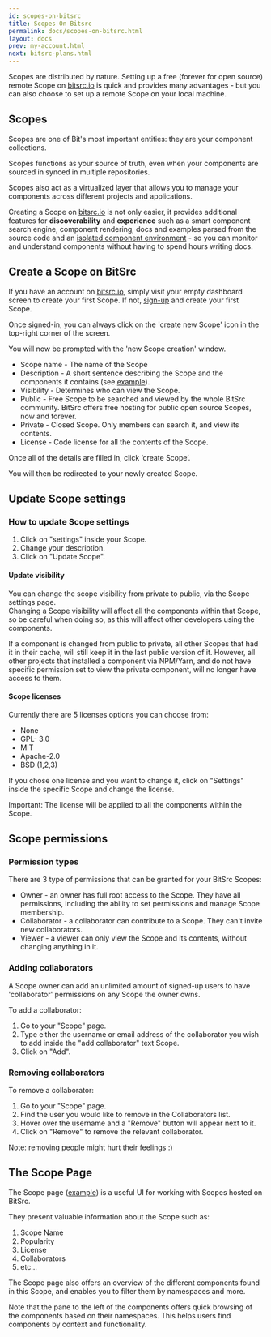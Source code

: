 ```yaml
---
id: scopes-on-bitsrc
title: Scopes On Bitsrc
permalink: docs/scopes-on-bitsrc.html
layout: docs
prev: my-account.html
next: bitsrc-plans.html
---
```


Scopes are distributed by nature. Setting up a free (forever for open source) remote Scope on [bitsrc.io](bitsrc.io) is quick and provides many advantages - but you can also choose to set up a remote Scope on your local machine.

## Scopes

Scopes are one of Bit's most important entities: they are your component collections.

Scopes functions as your source of truth, even when your components are sourced in synced in multiple repositories.

Scopes also act as a virtualized layer that allows you to manage your components across different projects and applications.

Creating a Scope on [bitsrc.io](bitsrc.io) is not only easier, it provides additional features for **discoverability** and **experience** such as a smart component search engine, component rendering, docs and examples parsed from the source code and an [isolated component environment](/docs/ext-concepts.html#what-is-an-isolated-component-environment) - so you can monitor and understand components without having to spend hours writing docs.

## Create a Scope on BitSrc

If you have an account on [bitsrc.io](bitsrc.io), simply visit your empty dashboard screen to create your first Scope. If not, [sign-up](https://bitsrc.io/signup) and create your first Scope.

Once signed-in, you can always click on the 'create new Scope' icon in the top-right corner of the screen.

You will now be prompted with the 'new Scope creation' window.

* Scope name - The name of the Scope
* Description - A short sentence describing the Scope and the components it contains (see [example](https://bitsrc.io/bit/utils#array)).
* Visibility - Determines who can view the Scope.
* Public - Free Scope to be searched and viewed by the whole BitSrc community. BitSrc offers free hosting for public open source Scopes, now and forever.
* Private - Closed Scope. Only members can search it, and view its contents.
* License - Code license for all the contents of the Scope.

Once all of the details are filled in, click ‘create Scope’.

You will then be redirected to your newly created Scope.

## Update Scope settings

### How to update Scope settings

1. Click on "settings" inside your Scope.
2. Change your description.
3. Click on "Update Scope".

#### Update visibility

You can change the scope visibility from private to public, via the Scope settings page.  
Changing a Scope visibility will affect all the components within that Scope, so be careful when doing so, as this will affect other developers using the components.

If a component is changed from public to private, all other Scopes that had it in their cache, will still keep it in the last public version of it. However, all other projects that installed a component via NPM/Yarn, and do not have specific permission set to view the private component, will no longer have access to them.

#### Scope licenses

Currently there are 5 licenses options you can choose from:

* None
* GPL- 3.0
* MIT
* Apache-2.0
* BSD (1,2,3)

If you chose one license and you want to change it, click on "Settings" inside the specific Scope and change the license.

Important:
The license will be applied to all the components within the Scope.

## Scope permissions

### Permission types

There are 3 type of permissions that can be granted for your BitSrc Scopes:

* Owner - an owner has full root access to the Scope. They have all permissions, including the ability to set permissions and manage Scope membership.
* Collaborator - a collaborator can contribute to a Scope. They can't invite new collaborators.
* Viewer - a viewer can only view the Scope and its contents, without changing anything in it.

### Adding collaborators

A Scope owner can add an unlimited amount of signed-up users to have 'collaborator' permissions on any Scope the owner owns.

To add a collaborator:

1. Go to your "Scope" page.
2. Type either the username or email address of the collaborator you wish to add inside the "add collaborator" text Scope.
3. Click on "Add".

### Removing collaborators

To remove a collaborator:

1. Go to your "Scope" page.
2. Find the user you would like to remove in the Collaborators list.
3. Hover over the username and a "Remove" button will appear next to it.
4. Click on "Remove" to remove the relevant collaborator.

Note: removing people might hurt their feelings :)

## The Scope Page

The Scope page ([example](https://bitsrc.io/bit/movie-app)) is a useful UI for working with Scopes hosted on BitSrc.

They present valuable information about the Scope such as:

1. Scope Name
2. Popularity
3. License
4. Collaborators
5. etc...

The Scope page also offers an overview of the different components found in this Scope, and enables you to filter them by namespaces and more.

Note that the pane to the left of the components offers quick browsing of the components based on their namespaces. This helps users find components by context and functionality.
